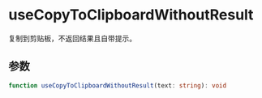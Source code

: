 # useCopyToClipboardWithoutResult
复制到剪贴板，不返回结果且自带提示。

## 参数
```ts
function useCopyToClipboardWithoutResult(text: string): void
```
